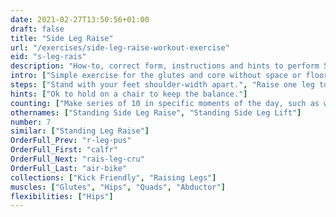 ```yaml
---
date: 2021-02-27T13:50:56+01:00
draft: false
title: "Side Leg Raise"
url: "/exercises/side-leg-raise-workout-exercise"
eid: "s-leg-rais"
description: "How-to, correct form, instructions and hints to perform Side Leg Raise. Similar exercises and video demo"
intro: ["Simple exercise for the glutes and core without space or floor requisites."]
steps: ["Stand with your feet shoulder-width apart.", "Raise one leg to the side, waist high, while inhaling.", "Hold the top position for one or two seconds.", "Bring the leg down slowly, exhaling.", "This is one rep."]
hints: ["Ok to hold on a chair to keep the balance."]
counting: ["Make series of 10 in specific moments of the day, such as when preparing to cook or turning the TV on.", "Define a 'legs weekend' with a goal which is a high number."]
othernames: ["Standing Side Leg Raise", "Standing Side Leg Lift"]
number: 7
similar: ["Standing Leg Raise"]
OrderFull_Prev: "r-leg-pus"
OrderFull_First: "calfr"
OrderFull_Next: "rais-leg-cru"
OrderFull_Last: "air-bike"
collections: ["Kick Friendly", "Raising Legs"]
muscles: ["Glutes", "Hips", "Quads", "Abductor"]
flexibilities: ["Hips"]
---
```

